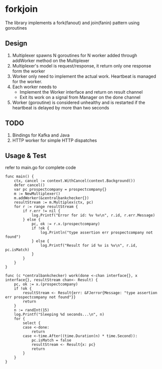 # forkjoin
The library implements a fork(fanout) and join(fanin) pattern using goroutines

## Design

1. Multiplexer spawns N goroutines for N worker added through addWorker method on the Multiplexer 
2. Multiplexer's model is request/response, it return only one response form the worker
3. Worker only need to implement the actual work. Heartbeat is managed for the worker. 
4. Each worker needs to 
    * Implement the Worker interface and return on result channel
    * Exit its work on a signal from Manager on the done channel  
5. Worker (goroutine) is considered unhealthy and is restarted if the heartbeat is delayed by more 
   than two seconds

## TODO

1. Bindings for Kafka and Java 
2. HTTP worker for simple HTTP dispatches 

## Usage & Test

refer to main.go for complete code

```
func main() {
	ctx, cancel := context.WithCancel(context.Background())
	defer cancel()
	var pc prospectcompany = prospectcompany{}
	m := NewMultiplexer()
	m.addWorker(&centralbankchecker{})
	resultStream := m.Multiplex(ctx, pc)
	for r := range resultStream {
		if r.err != nil {
			log.Printf("Error for id: %v %v\n", r.id, r.err.Message)
		} else {
			pc, ok := r.x.(prospectcompany)
			if !ok {
				log.Println("type assertion err prospectcompany not found")
			} else {
				log.Printf("Result for id %v is %v\n", r.id, pc.isMatch)
			}
		}
	}
}

func (c *centralbankchecker) work(done <-chan interface{}, x interface{}, resultStream chan<- Result) {
	pc, ok := x.(prospectcompany)
	if !ok {
		resultStream <- Result{err: &FJerror{Message: "type assertion err prospectcompany not found"}}
		return
	}
	n := randInt(15)
	log.Printf("Sleeping %d seconds...\n", n)
	for {
		select {
		case <-done:
			return
		case <-time.After((time.Duration(n) * time.Second)):
			pc.isMatch = false
			resultStream <- Result{x: pc}
			return
		}
	}
}
```
